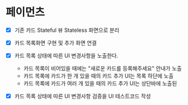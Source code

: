# 페이먼츠
-[x] 기존 카드 Stateful 뷰 Stateless 화면으로 분리
-[x] 카드 목록화면 구현 및 추가 화면 연결
-[x] 카드 목록 상태에 따른 UI 변경사항을 노출한다.
  - 카드 목록이 비어있을 때에는 "새로운 카드를 등록해주세요" 안내가 노출
  - 카드 목록에 카드가 한 개 있을 때의 카드 추가 UI는 목록 하단에 노출
  - 카드 목록에 카드가 여러 개 있을 때의 카드 추가 UI는 상단바에 노출된
-[x] 카드 목록 상태에 따른 UI 변경사항 검증을 UI 테스트코드 작성
  
